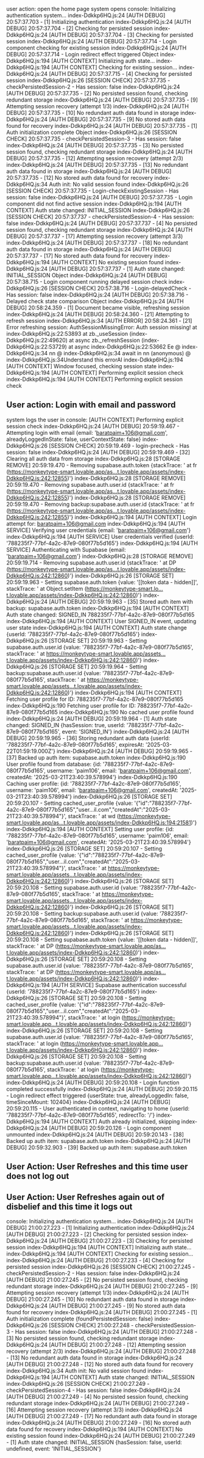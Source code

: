 user action: open the home page
system opens
console:
Initializing authentication system...
index-Ddkkp6HQ.js:24 [AUTH DEBUG] 20:57:37.703 - [1] Initializing authentication 
index-Ddkkp6HQ.js:24 [AUTH DEBUG] 20:57:37.704 - [2] Checking for persisted session 
index-Ddkkp6HQ.js:24 [AUTH DEBUG] 20:57:37.704 - [3] Checking for persisted session 
index-Ddkkp6HQ.js:24 [AUTH DEBUG] 20:57:37.714 - Login component checking for existing session 
index-Ddkkp6HQ.js:24 [AUTH DEBUG] 20:57:37.714 - Login redirect effect triggered Object
index-Ddkkp6HQ.js:194 [AUTH CONTEXT] Initializing auth state... 
index-Ddkkp6HQ.js:194 [AUTH CONTEXT] Checking for existing session... 
index-Ddkkp6HQ.js:24 [AUTH DEBUG] 20:57:37.715 - [4] Checking for persisted session 
index-Ddkkp6HQ.js:26 [SESSION CHECK] 20:57:37.735 - checkPersistedSession-2 - Has session: false 
index-Ddkkp6HQ.js:24 [AUTH DEBUG] 20:57:37.735 - [2] No persisted session found, checking redundant storage 
index-Ddkkp6HQ.js:24 [AUTH DEBUG] 20:57:37.735 - [9] Attempting session recovery (attempt 1/3) 
index-Ddkkp6HQ.js:24 [AUTH DEBUG] 20:57:37.735 - [10] No redundant auth data found in storage 
index-Ddkkp6HQ.js:24 [AUTH DEBUG] 20:57:37.735 - [9] No stored auth data found for recovery 
index-Ddkkp6HQ.js:24 [AUTH DEBUG] 20:57:37.735 - [1] Auth initialization complete Object
index-Ddkkp6HQ.js:26 [SESSION CHECK] 20:57:37.735 - checkPersistedSession-3 - Has session: false 
index-Ddkkp6HQ.js:24 [AUTH DEBUG] 20:57:37.735 - [3] No persisted session found, checking redundant storage 
index-Ddkkp6HQ.js:24 [AUTH DEBUG] 20:57:37.735 - [12] Attempting session recovery (attempt 2/3) 
index-Ddkkp6HQ.js:24 [AUTH DEBUG] 20:57:37.735 - [13] No redundant auth data found in storage 
index-Ddkkp6HQ.js:24 [AUTH DEBUG] 20:57:37.735 - [12] No stored auth data found for recovery 
index-Ddkkp6HQ.js:34 Auth init: No valid session found
index-Ddkkp6HQ.js:26 [SESSION CHECK] 20:57:37.735 - Login-checkExistingSession - Has session: false 
index-Ddkkp6HQ.js:24 [AUTH DEBUG] 20:57:37.735 - Login component did not find active session 
index-Ddkkp6HQ.js:194 [AUTH CONTEXT] Auth state changed: INITIAL_SESSION 
index-Ddkkp6HQ.js:26 [SESSION CHECK] 20:57:37.737 - checkPersistedSession-4 - Has session: false 
index-Ddkkp6HQ.js:24 [AUTH DEBUG] 20:57:37.737 - [4] No persisted session found, checking redundant storage 
index-Ddkkp6HQ.js:24 [AUTH DEBUG] 20:57:37.737 - [17] Attempting session recovery (attempt 3/3) 
index-Ddkkp6HQ.js:24 [AUTH DEBUG] 20:57:37.737 - [18] No redundant auth data found in storage 
index-Ddkkp6HQ.js:24 [AUTH DEBUG] 20:57:37.737 - [17] No stored auth data found for recovery 
index-Ddkkp6HQ.js:194 [AUTH CONTEXT] No existing session found 
index-Ddkkp6HQ.js:24 [AUTH DEBUG] 20:57:37.737 - [1] Auth state changed: INITIAL_SESSION Object
index-Ddkkp6HQ.js:24 [AUTH DEBUG] 20:57:38.715 - Login component running delayed session check 
index-Ddkkp6HQ.js:26 [SESSION CHECK] 20:57:38.716 - Login-delayedCheck - Has session: false 
index-Ddkkp6HQ.js:24 [AUTH DEBUG] 20:57:38.716 - Delayed check state comparison Object
index-Ddkkp6HQ.js:24 [AUTH DEBUG] 20:58:24.359 - [1] Document became visible, refreshing session 
index-Ddkkp6HQ.js:24 [AUTH DEBUG] 20:58:24.360 - [21] Attempting to refresh session 
index-Ddkkp6HQ.js:34 [AUTH ERROR] 20:58:24.361 - [21] Error refreshing session: AuthSessionMissingError: Auth session missing!
    at index-Ddkkp6HQ.js:22:53893
    at zb._useSession (index-Ddkkp6HQ.js:22:49620)
    at async zb._refreshSession (index-Ddkkp6HQ.js:22:53729)
    at async index-Ddkkp6HQ.js:22:53662
Ee @ index-Ddkkp6HQ.js:34
nn @ index-Ddkkp6HQ.js:34
await in nn
(anonymous) @ index-Ddkkp6HQ.js:34Understand this errorAI
index-Ddkkp6HQ.js:194 [AUTH CONTEXT] Window focused, checking session state 
index-Ddkkp6HQ.js:194 [AUTH CONTEXT] Performing explicit session check 
index-Ddkkp6HQ.js:194 [AUTH CONTEXT] Performing explicit session check 

## User action: Login with email and password
system logs the user in
console:
[AUTH CONTEXT] Performing explicit session check 
index-Ddkkp6HQ.js:24 [AUTH DEBUG] 20:59:19.467 - Attempting login with email {email: 'baratpaim+106@gmail.com', alreadyLoggedInState: false, userContextState: false}
index-Ddkkp6HQ.js:26 [SESSION CHECK] 20:59:19.469 - login-precheck - Has session: false 
index-Ddkkp6HQ.js:24 [AUTH DEBUG] 20:59:19.469 - [32] Clearing all auth data from storage 
index-Ddkkp6HQ.js:28 [STORAGE REMOVE] 20:59:19.470 - Removing supabase.auth.token {stackTrace: '    at fr (https://monkeytype-smart.lovable.app/as…t.lovable.app/assets/index-Ddkkp6HQ.js:242:12855)'}
index-Ddkkp6HQ.js:28 [STORAGE REMOVE] 20:59:19.470 - Removing supabase.auth.user.id {stackTrace: '    at fr (https://monkeytype-smart.lovable.app/as…t.lovable.app/assets/index-Ddkkp6HQ.js:242:12855)'}
index-Ddkkp6HQ.js:28 [STORAGE REMOVE] 20:59:19.470 - Removing backup:supabase.auth.user.id {stackTrace: '    at fr (https://monkeytype-smart.lovable.app/as…t.lovable.app/assets/index-Ddkkp6HQ.js:242:12855)'}
index-Ddkkp6HQ.js:194 [AUTH CONTEXT] Login attempt for: baratpaim+106@gmail.com
index-Ddkkp6HQ.js:194 [AUTH SERVICE] Verifying user credentials {email: 'baratpaim+106@gmail.com'}
index-Ddkkp6HQ.js:194 [AUTH SERVICE] User credentials verified {userId: '788235f7-77bf-4a2c-87e9-080f77b5d165'}
index-Ddkkp6HQ.js:194 [AUTH SERVICE] Authenticating with Supabase {email: 'baratpaim+106@gmail.com'}
index-Ddkkp6HQ.js:28 [STORAGE REMOVE] 20:59:19.714 - Removing supabase.auth.user.id {stackTrace: '    at DP (https://monkeytype-smart.lovable.app/as…t.lovable.app/assets/index-Ddkkp6HQ.js:242:12860)'}
index-Ddkkp6HQ.js:26 [STORAGE SET] 20:59:19.963 - Setting supabase.auth.token {value: '[[token data - hidden]]', stackTrace: '    at Object.setItem (https://monkeytype-smart.lo…t.lovable.app/assets/index-Ddkkp6HQ.js:242:12860)'}
index-Ddkkp6HQ.js:24 [AUTH DEBUG] 20:59:19.963 - [35] Stored auth item with backup: supabase.auth.token 
index-Ddkkp6HQ.js:194 [AUTH CONTEXT] Auth state changed: SIGNED_IN 788235f7-77bf-4a2c-87e9-080f77b5d165
index-Ddkkp6HQ.js:194 [AUTH CONTEXT] User SIGNED_IN event, updating user state 
index-Ddkkp6HQ.js:194 [AUTH CONTEXT] Auth state change {userId: '788235f7-77bf-4a2c-87e9-080f77b5d165'}
index-Ddkkp6HQ.js:26 [STORAGE SET] 20:59:19.963 - Setting supabase.auth.user.id {value: '788235f7-77bf-4a2c-87e9-080f77b5d165', stackTrace: '    at https://monkeytype-smart.lovable.app/assets…t.lovable.app/assets/index-Ddkkp6HQ.js:242:12860)'}
index-Ddkkp6HQ.js:26 [STORAGE SET] 20:59:19.964 - Setting backup:supabase.auth.user.id {value: '788235f7-77bf-4a2c-87e9-080f77b5d165', stackTrace: '    at https://monkeytype-smart.lovable.app/assets…t.lovable.app/assets/index-Ddkkp6HQ.js:242:12860)'}
index-Ddkkp6HQ.js:194 [AUTH CONTEXT] Fetching user profile for ID: 788235f7-77bf-4a2c-87e9-080f77b5d165
index-Ddkkp6HQ.js:190 Fetching user profile for ID: 788235f7-77bf-4a2c-87e9-080f77b5d165
index-Ddkkp6HQ.js:190 No cached user profile found
index-Ddkkp6HQ.js:24 [AUTH DEBUG] 20:59:19.964 - [1] Auth state changed: SIGNED_IN {hasSession: true, userId: '788235f7-77bf-4a2c-87e9-080f77b5d165', event: 'SIGNED_IN'}
index-Ddkkp6HQ.js:24 [AUTH DEBUG] 20:59:19.965 - [36] Storing redundant auth data {userId: '788235f7-77bf-4a2c-87e9-080f77b5d165', expiresAt: '2025-03-22T01:59:19.000Z'}
index-Ddkkp6HQ.js:24 [AUTH DEBUG] 20:59:19.965 - [37] Backed up auth item: supabase.auth.token 
index-Ddkkp6HQ.js:190 User profile found from database: {id: '788235f7-77bf-4a2c-87e9-080f77b5d165', username: 'paim106', email: 'baratpaim+106@gmail.com', createdAt: '2025-03-21T23:40:39.578994'}
index-Ddkkp6HQ.js:190 Caching user profile: {id: '788235f7-77bf-4a2c-87e9-080f77b5d165', username: 'paim106', email: 'baratpaim+106@gmail.com', createdAt: '2025-03-21T23:40:39.578994'}
index-Ddkkp6HQ.js:26 [STORAGE SET] 20:59:20.107 - Setting cached_user_profile {value: '{"id":"788235f7-77bf-4a2c-87e9-080f77b5d165","user…il.com","createdAt":"2025-03-21T23:40:39.578994"}', stackTrace: '    at wd (https://monkeytype-smart.lovable.app/as…t.lovable.app/assets/index-Ddkkp6HQ.js:194:21581)'}
index-Ddkkp6HQ.js:194 [AUTH CONTEXT] Setting user profile: {id: '788235f7-77bf-4a2c-87e9-080f77b5d165', username: 'paim106', email: 'baratpaim+106@gmail.com', createdAt: '2025-03-21T23:40:39.578994'}
index-Ddkkp6HQ.js:26 [STORAGE SET] 20:59:20.107 - Setting cached_user_profile {value: '{"id":"788235f7-77bf-4a2c-87e9-080f77b5d165","user…il.com","createdAt":"2025-03-21T23:40:39.578994"}', stackTrace: '    at https://monkeytype-smart.lovable.app/assets…t.lovable.app/assets/index-Ddkkp6HQ.js:242:12860)'}
index-Ddkkp6HQ.js:26 [STORAGE SET] 20:59:20.108 - Setting supabase.auth.user.id {value: '788235f7-77bf-4a2c-87e9-080f77b5d165', stackTrace: '    at https://monkeytype-smart.lovable.app/assets…t.lovable.app/assets/index-Ddkkp6HQ.js:242:12860)'}
index-Ddkkp6HQ.js:26 [STORAGE SET] 20:59:20.108 - Setting backup:supabase.auth.user.id {value: '788235f7-77bf-4a2c-87e9-080f77b5d165', stackTrace: '    at https://monkeytype-smart.lovable.app/assets…t.lovable.app/assets/index-Ddkkp6HQ.js:242:12860)'}
index-Ddkkp6HQ.js:26 [STORAGE SET] 20:59:20.108 - Setting supabase.auth.token {value: '[[token data - hidden]]', stackTrace: '    at DP (https://monkeytype-smart.lovable.app/as…t.lovable.app/assets/index-Ddkkp6HQ.js:242:12860)'}
index-Ddkkp6HQ.js:26 [STORAGE SET] 20:59:20.108 - Setting supabase.auth.user.id {value: '788235f7-77bf-4a2c-87e9-080f77b5d165', stackTrace: '    at DP (https://monkeytype-smart.lovable.app/as…t.lovable.app/assets/index-Ddkkp6HQ.js:242:12860)'}
index-Ddkkp6HQ.js:194 [AUTH SERVICE] Supabase authentication successful {userId: '788235f7-77bf-4a2c-87e9-080f77b5d165'}
index-Ddkkp6HQ.js:26 [STORAGE SET] 20:59:20.108 - Setting cached_user_profile {value: '{"id":"788235f7-77bf-4a2c-87e9-080f77b5d165","user…il.com","createdAt":"2025-03-21T23:40:39.578994"}', stackTrace: '    at login (https://monkeytype-smart.lovable.app…t.lovable.app/assets/index-Ddkkp6HQ.js:242:12860)'}
index-Ddkkp6HQ.js:26 [STORAGE SET] 20:59:20.108 - Setting supabase.auth.user.id {value: '788235f7-77bf-4a2c-87e9-080f77b5d165', stackTrace: '    at login (https://monkeytype-smart.lovable.app…t.lovable.app/assets/index-Ddkkp6HQ.js:242:12860)'}
index-Ddkkp6HQ.js:26 [STORAGE SET] 20:59:20.108 - Setting backup:supabase.auth.user.id {value: '788235f7-77bf-4a2c-87e9-080f77b5d165', stackTrace: '    at login (https://monkeytype-smart.lovable.app…t.lovable.app/assets/index-Ddkkp6HQ.js:242:12860)'}
index-Ddkkp6HQ.js:24 [AUTH DEBUG] 20:59:20.108 - Login function completed successfully 
index-Ddkkp6HQ.js:24 [AUTH DEBUG] 20:59:20.115 - Login redirect effect triggered {userState: true, alreadyLoggedIn: false, timeSinceMount: 102404}
index-Ddkkp6HQ.js:24 [AUTH DEBUG] 20:59:20.115 - User authenticated in context, navigating to home {userId: '788235f7-77bf-4a2c-87e9-080f77b5d165', redirectTo: '/'}
index-Ddkkp6HQ.js:194 [AUTH CONTEXT] Auth already initialized, skipping 
index-Ddkkp6HQ.js:24 [AUTH DEBUG] 20:59:20.126 - Login component unmounted 
index-Ddkkp6HQ.js:24 [AUTH DEBUG] 20:59:20.143 - [38] Backed up auth item: supabase.auth.token 
index-Ddkkp6HQ.js:24 [AUTH DEBUG] 20:59:32.903 - [39] Backed up auth item: supabase.auth.token 

## User Action: User Refreshes and this time user does not log out

## User Action: User Refreshes again out of disbelief and this time it logs out
console:
Initializing authentication system...
index-Ddkkp6HQ.js:24 [AUTH DEBUG] 21:00:27.223 - [1] Initializing authentication 
index-Ddkkp6HQ.js:24 [AUTH DEBUG] 21:00:27.223 - [2] Checking for persisted session 
index-Ddkkp6HQ.js:24 [AUTH DEBUG] 21:00:27.223 - [3] Checking for persisted session 
index-Ddkkp6HQ.js:194 [AUTH CONTEXT] Initializing auth state... 
index-Ddkkp6HQ.js:194 [AUTH CONTEXT] Checking for existing session... 
index-Ddkkp6HQ.js:24 [AUTH DEBUG] 21:00:27.233 - [4] Checking for persisted session 
index-Ddkkp6HQ.js:26 [SESSION CHECK] 21:00:27.245 - checkPersistedSession-2 - Has session: false 
index-Ddkkp6HQ.js:24 [AUTH DEBUG] 21:00:27.245 - [2] No persisted session found, checking redundant storage 
index-Ddkkp6HQ.js:24 [AUTH DEBUG] 21:00:27.245 - [9] Attempting session recovery (attempt 1/3) 
index-Ddkkp6HQ.js:24 [AUTH DEBUG] 21:00:27.245 - [10] No redundant auth data found in storage 
index-Ddkkp6HQ.js:24 [AUTH DEBUG] 21:00:27.245 - [9] No stored auth data found for recovery 
index-Ddkkp6HQ.js:24 [AUTH DEBUG] 21:00:27.245 - [1] Auth initialization complete {foundPersistedSession: false}
index-Ddkkp6HQ.js:26 [SESSION CHECK] 21:00:27.248 - checkPersistedSession-3 - Has session: false 
index-Ddkkp6HQ.js:24 [AUTH DEBUG] 21:00:27.248 - [3] No persisted session found, checking redundant storage 
index-Ddkkp6HQ.js:24 [AUTH DEBUG] 21:00:27.248 - [12] Attempting session recovery (attempt 2/3) 
index-Ddkkp6HQ.js:24 [AUTH DEBUG] 21:00:27.248 - [13] No redundant auth data found in storage 
index-Ddkkp6HQ.js:24 [AUTH DEBUG] 21:00:27.248 - [12] No stored auth data found for recovery 
index-Ddkkp6HQ.js:34 Auth init: No valid session found
index-Ddkkp6HQ.js:194 [AUTH CONTEXT] Auth state changed: INITIAL_SESSION 
index-Ddkkp6HQ.js:26 [SESSION CHECK] 21:00:27.249 - checkPersistedSession-4 - Has session: false 
index-Ddkkp6HQ.js:24 [AUTH DEBUG] 21:00:27.249 - [4] No persisted session found, checking redundant storage 
index-Ddkkp6HQ.js:24 [AUTH DEBUG] 21:00:27.249 - [16] Attempting session recovery (attempt 3/3) 
index-Ddkkp6HQ.js:24 [AUTH DEBUG] 21:00:27.249 - [17] No redundant auth data found in storage 
index-Ddkkp6HQ.js:24 [AUTH DEBUG] 21:00:27.249 - [16] No stored auth data found for recovery 
index-Ddkkp6HQ.js:194 [AUTH CONTEXT] No existing session found 
index-Ddkkp6HQ.js:24 [AUTH DEBUG] 21:00:27.249 - [1] Auth state changed: INITIAL_SESSION {hasSession: false, userId: undefined, event: 'INITIAL_SESSION'}